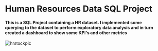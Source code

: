 # Human Resources Data SQL Project

#### This is a SQL Project containing a HR dataset. I implemented some querying to the dataset to perform exploratory data analysis and in turn created a dashboard to show some KPI's and other metrics

![hrstockpic](https://user-images.githubusercontent.com/121971294/232262940-ada0c661-8f7f-48f5-ac14-a450ce000c06.jpg)
